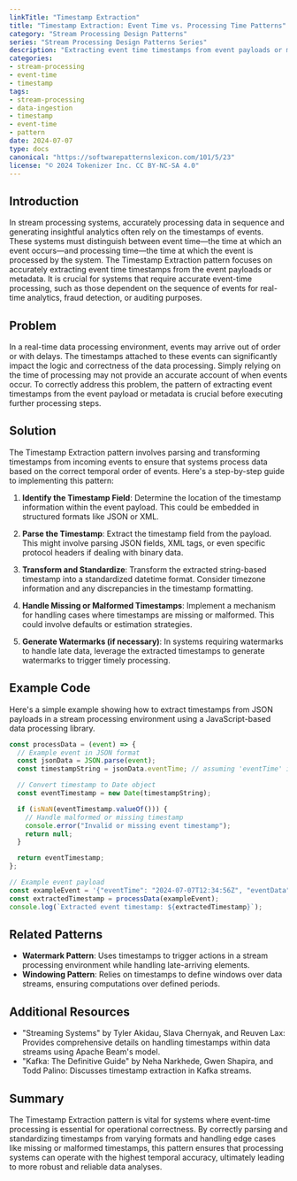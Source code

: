 ```yaml
---
linkTitle: "Timestamp Extraction"
title: "Timestamp Extraction: Event Time vs. Processing Time Patterns"
category: "Stream Processing Design Patterns"
series: "Stream Processing Design Patterns Series"
description: "Extracting event time timestamps from event payloads or metadata, which may require parsing or transformation."
categories:
- stream-processing
- event-time
- timestamp
tags:
- stream-processing
- data-ingestion
- timestamp
- event-time
- pattern
date: 2024-07-07
type: docs
canonical: "https://softwarepatternslexicon.com/101/5/23"
license: "© 2024 Tokenizer Inc. CC BY-NC-SA 4.0"
---
```



## Introduction

In stream processing systems, accurately processing data in sequence and generating insightful analytics often rely on the timestamps of events. These systems must distinguish between event time—the time at which an event occurs—and processing time—the time at which the event is processed by the system. The Timestamp Extraction pattern focuses on accurately extracting event time timestamps from the event payloads or metadata. It is crucial for systems that require accurate event-time processing, such as those dependent on the sequence of events for real-time analytics, fraud detection, or auditing purposes.

## Problem

In a real-time data processing environment, events may arrive out of order or with delays. The timestamps attached to these events can significantly impact the logic and correctness of the data processing. Simply relying on the time of processing may not provide an accurate account of when events occur. To correctly address this problem, the pattern of extracting event timestamps from the event payload or metadata is crucial before executing further processing steps.

## Solution

The Timestamp Extraction pattern involves parsing and transforming timestamps from incoming events to ensure that systems process data based on the correct temporal order of events. Here's a step-by-step guide to implementing this pattern:

1. **Identify the Timestamp Field**:
   Determine the location of the timestamp information within the event payload. This could be embedded in structured formats like JSON or XML.

2. **Parse the Timestamp**:
   Extract the timestamp field from the payload. This might involve parsing JSON fields, XML tags, or even specific protocol headers if dealing with binary data.

3. **Transform and Standardize**:
   Transform the extracted string-based timestamp into a standardized datetime format. Consider timezone information and any discrepancies in the timestamp formatting.

4. **Handle Missing or Malformed Timestamps**:
   Implement a mechanism for handling cases where timestamps are missing or malformed. This could involve defaults or estimation strategies.

5. **Generate Watermarks (if necessary)**:
   In systems requiring watermarks to handle late data, leverage the extracted timestamps to generate watermarks to trigger timely processing.

## Example Code

Here's a simple example showing how to extract timestamps from JSON payloads in a stream processing environment using a JavaScript-based data processing library.

```javascript
const processData = (event) => {
  // Example event in JSON format
  const jsonData = JSON.parse(event);
  const timestampString = jsonData.eventTime; // assuming 'eventTime' is the key for timestamp

  // Convert timestamp to Date object
  const eventTimestamp = new Date(timestampString);

  if (isNaN(eventTimestamp.valueOf())) {
    // Handle malformed or missing timestamp
    console.error("Invalid or missing event timestamp");
    return null;
  }

  return eventTimestamp;
};

// Example event payload
const exampleEvent = '{"eventTime": "2024-07-07T12:34:56Z", "eventData": "sample data"}';
const extractedTimestamp = processData(exampleEvent);
console.log(`Extracted event timestamp: ${extractedTimestamp}`);
```

## Related Patterns

- **Watermark Pattern**: Uses timestamps to trigger actions in a stream processing environment while handling late-arriving elements.
- **Windowing Pattern**: Relies on timestamps to define windows over data streams, ensuring computations over defined periods.

## Additional Resources

- "Streaming Systems" by Tyler Akidau, Slava Chernyak, and Reuven Lax: Provides comprehensive details on handling timestamps within data streams using Apache Beam's model.
- "Kafka: The Definitive Guide" by Neha Narkhede, Gwen Shapira, and Todd Palino: Discusses timestamp extraction in Kafka streams.

## Summary

The Timestamp Extraction pattern is vital for systems where event-time processing is essential for operational correctness. By correctly parsing and standardizing timestamps from varying formats and handling edge cases like missing or malformed timestamps, this pattern ensures that processing systems can operate with the highest temporal accuracy, ultimately leading to more robust and reliable data analyses.
